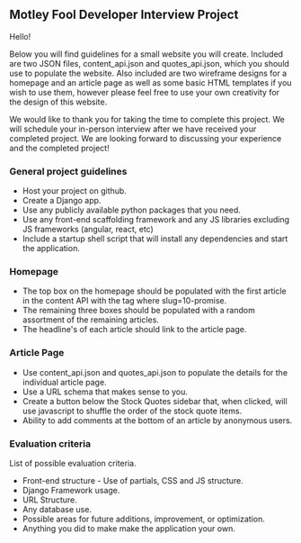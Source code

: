 ## Motley Fool Developer Interview Project

Hello!

Below you will find guidelines for a small website you will create. Included are two JSON files, content_api.json and quotes_api.json, which you should use to populate the website. Also included are two wireframe designs for a homepage and an article page as well as some basic HTML templates if you wish to use them, however please feel free to use your own creativity for the design of this website.

We would like to thank you for taking the time to complete this project. We will schedule your in-person interview after we have received your completed project. We are looking forward to discussing your experience and the completed project!

### General project guidelines
* Host your project on github.
* Create a Django app.
* Use any publicly available python packages that you need.
* Use any front-end scaffolding framework and any JS libraries excluding JS frameworks (angular, react, etc)
* Include a startup shell script that will install any dependencies and start the application.

### Homepage
* The top box on the homepage should be populated with the first article in the content API with the tag where slug=10-promise.
* The remaining three boxes should be populated with a random assortment of the remaining articles.
* The headline's of each article should link to the article page.

### Article Page
* Use content_api.json and quotes_api.json to populate the details for the individual article page.
* Use a URL schema that makes sense to you.
* Create a button below the Stock Quotes sidebar that, when clicked, will use javascript to shuffle the order of the stock quote 
items.
* Ability to add comments at the bottom of an article by anonymous users.

### Evaluation criteria
List of possible evaluation criteria.
* Front-end structure - Use of partials, CSS and JS structure.
* Django Framework usage.
* URL Structure.
* Any database use.
* Possible areas for future additions, improvement, or optimization.
* Anything you did to make make the application your own.
